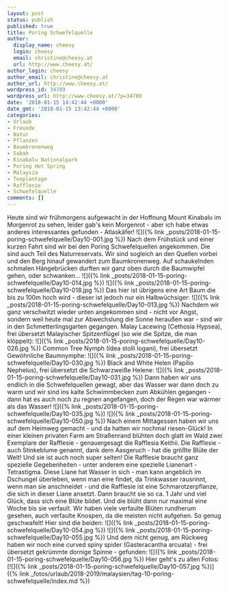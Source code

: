 ```yaml
---
layout: post
status: publish
published: true
title: Poring Schwefelquelle
author:
  display_name: cheesy
  login: cheesy
  email: christine@cheesy.at
  url: http://www.cheesy.at/
author_login: cheesy
author_email: christine@cheesy.at
author_url: http://www.cheesy.at/
wordpress_id: 34789
wordpress_url: http://www.cheesy.at/?p=34789
date: '2018-01-15 14:42:44 +0000'
date_gmt: '2018-01-15 13:42:44 +0000'
categories:
- Urlaub
- Freunde
- Natur
- Pflanzen
- Baumkronenweg
- Sabah
- Kinabalu Nationalpark
- Poring Hot Spring
- Malaysia
- Teeplantage
- Rafflesie
- Schwefelquelle
comments: []
---
```

Heute sind wir frühmorgens aufgewacht in der Hoffnung Mount Kinabalu im Morgenrot zu sehen, leider gab's kein Morgenrot - aber ich habe etwas anderes interessantes gefunden - Atlaskäfer!
![]({% link _posts/2018-01-15-poring-schwefelquelle/Day10-001.jpg %})
Nach dem Frühstück und einer kurzen Fahrt sind wir bei den Poring Schwefelquellen angekommen. Die sind auch Teil des Naturreservats. Wir sind sogleich an den Quellen vorbei und den Berg hinauf gewandert zum Baumkronenweg. Auf schaukelnden schmalen Hängebrücken durften wir ganz oben durch die Baumwipfel gehen, oder schwanken...
![]({% link _posts/2018-01-15-poring-schwefelquelle/Day10-014.jpg %})
![]({% link _posts/2018-01-15-poring-schwefelquelle/Day10-018.jpg %})
Das hier ist übrigens eine Art Baum die bis zu 100m hoch wird - dieser ist jedoch nur ein Halbwüchsiger:
![]({% link _posts/2018-01-15-poring-schwefelquelle/Day10-013.jpg %})
Nachdem wir ganz verschwitzt wieder unten angekommen sind - nicht vor Angst, sondern weil heute mal zur Abwechslung die Sonne heraußen war - sind wir in den Schmetterlingsgarten gegangen.
Malay Lacewing (Cethosia Hypsea), frei übersetzt Malayischer Spitzenflügel (so wie die Spitze, die man klöppelt):
 ![]({% link _posts/2018-01-15-poring-schwefelquelle/Day10-026.jpg %})
Common Tree Nymph (Idea stolli logani), frei übersetzt Gewöhnliche Baumnymphe:
 ![]({% link _posts/2018-01-15-poring-schwefelquelle/Day10-030.jpg %})
Black and White Helen (Papilio Nephelus), frei übersetzt die Schwarzweiße Helene:
 ![]({% link _posts/2018-01-15-poring-schwefelquelle/Day10-031.jpg %})
Dann haben wir uns endlich in die Schwefelquellen gewagt, aber das Wasser war dann doch zu warm und wir sind ins kalte Schwimmbecken zum Abkühlen gegangen - dann hat es auch noch zu regnen angefangen, doch der Regen war wärmer als das Wasser!
![]({% link _posts/2018-01-15-poring-schwefelquelle/Day10-035.jpg %})
![]({% link _posts/2018-01-15-poring-schwefelquelle/Day10-050.jpg %})
Nach einem Mittagessen haben wir uns auf dem Heimweg gemacht - und da hatten wir nochmal riesen-Glück! In einer kleinen privaten Farm am Straßenrand blühten doch glatt im Wald zwei Exemplare der Rafflesie - genauergesagt die Rafflesia Keithii. Die Rafflesie - auch Stinkeblume genannt, dank dem Aasgeruch - hat die größte Blüte der Welt! Und sie ist auch noch super selten! Die Rafflesie braucht ganz spezielle Gegebenheiten - unter anderem eine spezielle Lianenart - Tetrastigma. Diese Liane hat Wasser in sich - man kann angeblich im Dschungel überleben, wenn man eine findet, da Trinkwasser rausrinnt, wenn man sie anschneidet - und die Rafflesie ist eine Schmarotzerpflanze, die sich in dieser Liane ansetzt. Dann braucht sie so ca. 1 Jahr und viel Glück, dass sich eine Blüte bildet. Und die blüht dann nur maximal eine Woche bis sie verfault. Wir haben viele verfaulte Blüten rundherum gesehen, auch verfaulte Knospen, da die meisten nicht aufgehen. So genug geschwafelt! Hier sind die beiden:
![]({% link _posts/2018-01-15-poring-schwefelquelle/Day10-054.jpg %})
![]({% link _posts/2018-01-15-poring-schwefelquelle/Day10-055.jpg %})
Und dem nicht genug, am Rückweg haben wir noch eine curved spiny spider (Gasteracantha arcuata) - frei übersetzt gekrümmte dornige Spinne - gefunden:
![]({% link _posts/2018-01-15-poring-schwefelquelle/Day10-056.jpg %})
Hier geht's zu allen Fotos:
[![]({% link _posts/2018-01-15-poring-schwefelquelle/Day10-057.jpg %})]({% link _fotos/urlaub/2018-2019/malaysien/tag-10-poring-schwefelquelle/index.md %})

